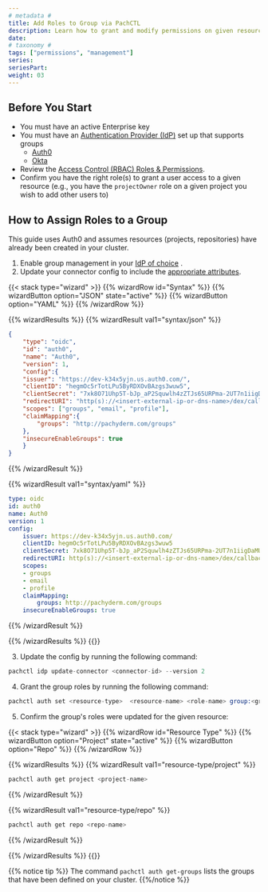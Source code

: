 ```yaml
---
# metadata # 
title: Add Roles to Group via PachCTL
description: Learn how to grant and modify permissions on given resources for a group of users.
date: 
# taxonomy #
tags: ["permissions", "management"]
series:
seriesPart:
weight: 03
---
```


## Before You Start 

- You must have an active Enterprise key 
- You must have an [Authentication Provider (IdP)](/{{%release%}}/set-up/connectors) set up that supports groups
    - [Auth0](/{{%release%}}/set-up/connectors/auth0)
    - [Okta](/{{%release%}}/set-up/connectors/okta)
- Review the [Access Control (RBAC) Roles & Permissions](/{{%release%}}/set-up/authorization/permissions).
- Confirm you have the right role(s) to grant a user access to a given resource (e.g., you have the `projectOwner` role on a given project you wish to add other users to)
## How to Assign Roles to a Group 

This guide uses Auth0 and assumes resources (projects, repositories) have already been created in your cluster.

1. Enable group management in your [IdP of choice](https://dexidp.io/docs/connectors/) .
2. Update your connector config to include the [appropriate attributes](https://dexidp.io/docs/connectors/oidc/). 
   
{{< stack type="wizard" >}}
{{% wizardRow id="Syntax" %}}
{{% wizardButton option="JSON" state="active" %}}
{{% wizardButton option="YAML" %}}
{{% /wizardRow %}}

{{% wizardResults %}}
{{% wizardResult val1="syntax/json" %}}
```json
{
    "type": "oidc",
    "id": "auth0",
    "name": "Auth0",
    "version": 1,
    "config":{
    "issuer": "https://dev-k34x5yjn.us.auth0.com/",
    "clientID": "hegmOc5rTotLPu5ByRDXOvBAzgs3wuw5",
    "clientSecret": "7xk8O71Uhp5T-bJp_aP2Squwlh4zZTJs65URPma-2UT7n1iigDaMUD9ArhUR-2aL",
    "redirectURI": "http(s)://<insert-external-ip-or-dns-name>/dex/callback",
    "scopes": ["groups", "email", "profile"],
    "claimMapping":{
        "groups": "http://pachyderm.com/groups"
    },
    "insecureEnableGroups": true
    }
}
```
{{% /wizardResult %}}

{{% wizardResult val1="syntax/yaml" %}}
``` yaml
type: oidc
id: auth0
name: Auth0
version: 1
config:
    issuer: https://dev-k34x5yjn.us.auth0.com/
    clientID: hegmOc5rTotLPu5ByRDXOvBAzgs3wuw5
    clientSecret: 7xk8O71Uhp5T-bJp_aP2Squwlh4zZTJs65URPma-2UT7n1iigDaMUD9ArhUR-2aL
    redirectURI: http(s)://<insert-external-ip-or-dns-name>/dex/callback
    scopes: 
    - groups
    - email
    - profile
    claimMapping:
        groups: http://pachyderm.com/groups
    insecureEnableGroups: true
```
{{% /wizardResult %}}

{{% /wizardResults %}}
{{</stack >}}

3. Update the config by running the following command:
```s
pachctl idp update-connector <connector-id> --version 2
```
4. Grant the group roles by running the following command:
```s
pachctl auth set <resource-type>  <resource-name> <role-name> group:<group-name>
```
5. Confirm the group's roles were updated for the given resource:
   
{{< stack type="wizard" >}}
{{% wizardRow id="Resource Type" %}}
{{% wizardButton option="Project" state="active" %}}
{{% wizardButton option="Repo" %}}
{{% /wizardRow %}}

{{% wizardResults %}}
{{% wizardResult val1="resource-type/project" %}}
```s
pachctl auth get project <project-name>
```
{{% /wizardResult %}}

{{% wizardResult val1="resource-type/repo" %}}
```s
pachctl auth get repo <repo-name>
```
{{% /wizardResult %}}

{{% /wizardResults %}}
{{</stack >}}

{{% notice tip %}}
The command `pachctl auth get-groups` lists the groups that have been defined on your cluster.
{{%/notice %}}